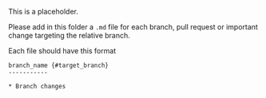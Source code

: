 This is a placeholder.

Please add in this folder a `.md` file for each branch, pull request or
important change targeting the relative branch.

Each file should have this format

```
branch_name {#target_branch}
-----------

* Branch changes
```
